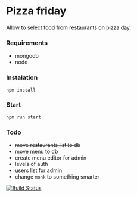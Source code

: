 # Pizza friday

Allow to select food from restaurants on pizza day.

### Requirements
- mongodb
- node

### Instalation
```npm install```

### Start
```npm run start```

### Todo
- ~~move restaurants list to db~~
- move menu to db
- create menu editor for admin
- levels of auth
- users list for admin
- change ```monk``` to something smarter


[![Build Status](https://travis-ci.org/bonanzakrak/pizzafriday.svg?branch=master)](https://travis-ci.org/bonanzakrak/pizzafriday)